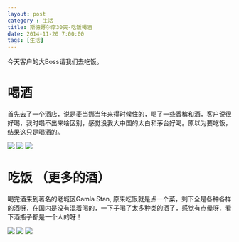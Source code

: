 ```yaml
---
layout: post
category : 生活
title: 斯德哥尔摩30天-吃饭喝酒
date: 2014-11-20 7:00:00
tags: [生活]
---
```



今天客户的大Boss请我们去吃饭。

# 喝酒

首先去了一个酒店，说是麦当娜当年来得时候住的，喝了一些香槟和酒，客户说很好喝，我时唱不出来啥区别，感觉没我大中国的太白和茅台好喝。原以为要吃饭，结果这只是喝酒的。

<img class="img-responsive" src="https://cdn.jsdelivr.net/gh/wangdeshui/blogpics@master/stockholm/20141120/1.jpg"/>
<img class="img-responsive" src="https://cdn.jsdelivr.net/gh/wangdeshui/blogpics@master/stockholm/20141120/2.jpg"/>
<img class="img-responsive" src="https://cdn.jsdelivr.net/gh/wangdeshui/blogpics@master/stockholm/20141120/3.jpg"/>


# 吃饭 （更多的酒）

喝完酒来到著名的老城区Gamla Stan, 原来吃饭就是点一个菜，剩下全是各种各样的酒呀，在国内是没有混着喝的，一下子喝了太多种类的酒了，感觉有点晕呀，看下酒瓶子都是一个人的呀！

<img class="img-responsive" src="https://cdn.jsdelivr.net/gh/wangdeshui/blogpics@master/stockholm/20141120/4.jpg"/>
<img class="img-responsive" src="https://cdn.jsdelivr.net/gh/wangdeshui/blogpics@master/stockholm/20141120/5.jpg"/>
<img class="img-responsive" src="https://cdn.jsdelivr.net/gh/wangdeshui/blogpics@master/stockholm/20141120/6.jpg"/>




